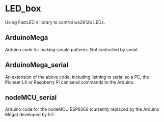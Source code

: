 # LED_box

Using FastLED.h library to control ws2812b LEDs.

## ArduinoMega
Arduino code for making simple patterns. Not controlled by serial. 

## ArduinoMega_serial
An extension of the above code, including listning to serial so a PC, the Pioneer LX or Raspberry Pi can send commands to the Arduino.

## nodeMCU_serial
Arduino code for the nodeMCU ESP8266 (currently replaced by the Arduino Mega) developed by EiT.
